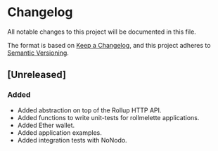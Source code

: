 # Changelog

All notable changes to this project will be documented in this file.

The format is based on [Keep a Changelog](https://keepachangelog.com/en/1.0.0/),
and this project adheres to [Semantic Versioning](https://semver.org/spec/v2.0.0.html).

## [Unreleased]

### Added

- Added abstraction on top of the Rollup HTTP API.
- Added functions to write unit-tests for rollmelette applications.
- Added Ether wallet.
- Added application examples.
- Added integration tests with NoNodo.

